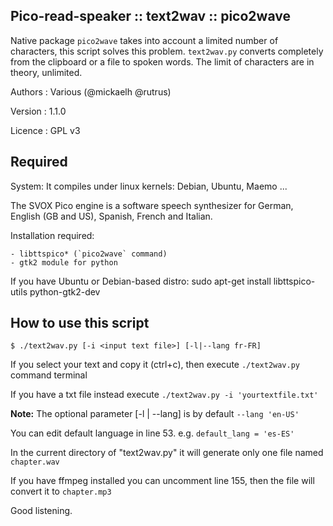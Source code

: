 ## Pico-read-speaker :: text2wav :: pico2wave

Native package `pico2wave` takes into account a limited number of characters, this script solves this problem.
`text2wav.py` converts completely from the clipboard or a file to spoken words. 
The limit of characters are in theory, unlimited.


Authors : Various (@mickaelh @rutrus)

Version : 1.1.0

Licence : GPL v3

## Required

System: It compiles under linux kernels: Debian, Ubuntu, Maemo ...

The SVOX Pico engine is a software speech synthesizer for German, English (GB and US), Spanish, French and Italian.

Installation required:

    - libttspico* (`pico2wave` command)
    - gtk2 module for python

If you have Ubuntu or Debian-based distro:
    sudo apt-get install libttspico-utils python-gtk2-dev

## How to use this script
    $ ./text2wav.py [-i <input text file>] [-l|--lang fr-FR]

If you select your text and copy it (ctrl+c), then execute `./text2wav.py` command terminal

If you have a txt file instead execute `./text2wav.py -i 'yourtextfile.txt'`

**Note:**
The optional parameter [-l | --lang] is by default `--lang 'en-US'`

You can edit default language in line 53. e.g. `default_lang = 'es-ES'`

In the current directory of "text2wav.py" it will generate only one file named `chapter.wav`

If you have ffmpeg installed you can uncomment line 155, then the file will convert it to `chapter.mp3`

Good listening.
